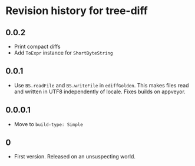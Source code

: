 # Revision history for tree-diff

## 0.0.2

- Print compact diffs
- Add `ToExpr` instance for `ShortByteString`

## 0.0.1

- Use `BS.readFile` and `BS.writeFile` in `ediffGolden`.
  This makes files read and written in UTF8 independently of locale.
  Fixes builds on appveyor.

## 0.0.0.1

- Move to `build-type: Simple`

## 0

- First version. Released on an unsuspecting world.
